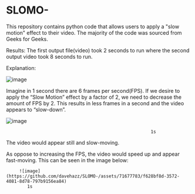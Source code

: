 # SLOMO-
This repository contains python code that allows users to apply a "slow motion" effect to their video.
The majority of the code was sourced from Geeks for Geeks.

Results:
The first output file(video) took 2 seconds to run where the second output video took 8 seconds to run. 

Explanation: 

![image](https://github.com/davehazz/SLOMO-/assets/71677783/d52d67a1-d7ca-4308-8ebd-4b588d84bf36)

Imagine in 1 second there are 6 frames per second(FPS). If we desire to apply the “Slow Motion” effect by a factor of 2, we need to decrease the amount of FPS by 2. This results in less frames in a second and the video appears to “slow-down”. 




![image](https://github.com/davehazz/SLOMO-/assets/71677783/94c5beae-c08d-4812-a25a-1f3d1dbbc9c2)

                                                           1s
The video would appear still and slow-moving.

As oppose to increasing the FPS, the video would speed up and appear fast-moving. This can be seen in the image below:





	     ![image](https://github.com/davehazz/SLOMO-/assets/71677783/f628bf8d-3572-4081-8d78-797b9156ea84)
            1s


